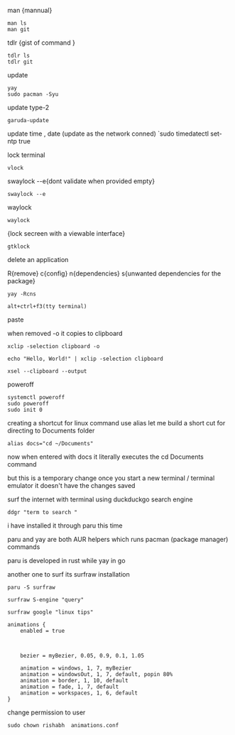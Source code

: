 man {mannual}
```
man ls
man git
```

tdlr  {gist of command  }
```
tdlr ls
tdlr git
```
update
```
yay
sudo pacman -Syu
```
update type-2

```
garuda-update
```
update time , date (update as the network conned)
`sudo timedatectl set-ntp true

lock terminal
```
vlock
```
swaylock
--e{dont validate when provided empty}
```
swaylock --e
```
waylock
```
waylock
```

{lock secreen with a viewable interface}
```
gtklock
```
delete an application

R{remove}
c{config}
n{dependencies}
s{unwanted dependencies for the package}
```
yay -Rcns
```


	alt+ctrl+f3(tty terminal)

paste

when removed -o it copies to clipboard
```
xclip -selection clipboard -o

echo "Hello, World!" | xclip -selection clipboard
```
```
xsel --clipboard --output
```

poweroff
```
systemctl poweroff
sudo poweroff
sudo init 0
```
 creating a shortcut for linux command
 use alias
 let me build a short cut for directing to Documents folder
 ```
 alias docs="cd ~/Documents"
```
now when entered with docs it literally executes the cd Documents command

but this is a temporary change
once you start a new terminal / terminal emulator it doesn't have the changes saved

surf the internet with terminal
using duckduckgo search engine
```
ddgr "term to search "
```
i have installed it through paru this time

paru and yay are both AUR helpers which runs pacman (package manager) commands

paru is developed in rust while yay in go

another one to surf
its surfraw
installation
```
paru -S surfraw
```
```
surfraw S-engine "query"

surfraw google "linux tips"
```


```
animations {
    enabled = true

   

    bezier = myBezier, 0.05, 0.9, 0.1, 1.05

    animation = windows, 1, 7, myBezier
    animation = windowsOut, 1, 7, default, popin 80%
    animation = border, 1, 10, default
    animation = fade, 1, 7, default
    animation = workspaces, 1, 6, default
}
```

change permission to user 
```
sudo chown rishabh  animations.conf
```
